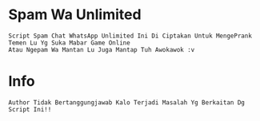 # Spam Wa Unlimited

```
Script Spam Chat WhatsApp Unlimited Ini Di Ciptakan Untuk MengePrank Temen Lu Yg Suka Mabar Game Online
Atau Ngepam Wa Mantan Lu Juga Mantap Tuh Awokawok :v
```
# Info

```
Author Tidak Bertanggungjawab Kalo Terjadi Masalah Yg Berkaitan Dg Script Ini!!
```
